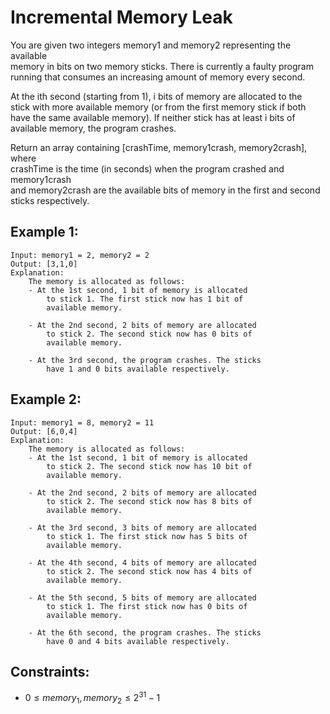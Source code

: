 # Incremental Memory Leak

You are given two integers memory1 and memory2 representing the available  
memory in bits on two memory sticks. There is currently a faulty program  
running that consumes an increasing amount of memory every second.

At the ith second (starting from 1), i bits of memory are allocated to the  
stick with more available memory (or from the first memory stick if both  
have the same available memory). If neither stick has at least i bits of  
available memory, the program crashes.

Return an array containing [crashTime, memory1crash, memory2crash], where  
crashTime is the time (in seconds) when the program crashed and memory1crash  
and memory2crash are the available bits of memory in the first and second  
sticks respectively.

 

## Example 1:

    Input: memory1 = 2, memory2 = 2
    Output: [3,1,0]
    Explanation: 
        The memory is allocated as follows:
        - At the 1st second, 1 bit of memory is allocated  
            to stick 1. The first stick now has 1 bit of  
            available memory.

        - At the 2nd second, 2 bits of memory are allocated 
            to stick 2. The second stick now has 0 bits of 
            available memory.

        - At the 3rd second, the program crashes. The sticks 
            have 1 and 0 bits available respectively.
        
## Example 2:

    Input: memory1 = 8, memory2 = 11
    Output: [6,0,4]
    Explanation: 
        The memory is allocated as follows:
        - At the 1st second, 1 bit of memory is allocated 
            to stick 2. The second stick now has 10 bit of 
            available memory.

        - At the 2nd second, 2 bits of memory are allocated 
            to stick 2. The second stick now has 8 bits of 
            available memory.

        - At the 3rd second, 3 bits of memory are allocated 
            to stick 1. The first stick now has 5 bits of 
            available memory.

        - At the 4th second, 4 bits of memory are allocated 
            to stick 2. The second stick now has 4 bits of 
            available memory.

        - At the 5th second, 5 bits of memory are allocated 
            to stick 1. The first stick now has 0 bits of 
            available memory.

        - At the 6th second, the program crashes. The sticks 
            have 0 and 4 bits available respectively.

 

## Constraints:

* $0 \le memory_1, memory_2 \le 2^{31} - 1$

